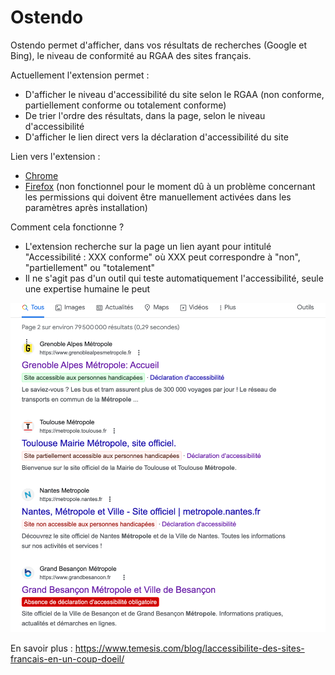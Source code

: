 # Ostendo
Ostendo permet d'afficher, dans vos résultats de recherches (Google et Bing), le niveau de conformité au RGAA des sites français.

Actuellement l'extension permet :
- D'afficher le niveau d'accessibilité du site selon le RGAA (non conforme, partiellement conforme ou totalement conforme)
- De trier l'ordre des résultats, dans la page, selon le niveau d'accessibilité
- D'afficher le lien direct vers la déclaration d'accessibilité du site

Lien vers l'extension :
- [Chrome](https://chrome.google.com/webstore/detail/ostendo-laccessibilit%C3%A9-de/hfbgfmeddkaplomgloehmhollecglldo?hl=fr)
- [Firefox](https://addons.mozilla.org/fr/firefox/addon/ostendo-a11y-sites-fran%C3%A7ais/) (non fonctionnel pour le moment dû à un problème concernant les permissions qui doivent être manuellement activées dans les paramètres après installation)

Comment cela fonctionne ? 
- L'extension recherche sur la page un lien ayant pour intitulé "Accessibilité : XXX conforme" où XXX peut correspondre à "non", "partiellement" ou "totalement"
- Il ne s'agit pas d'un outil qui teste automatiquement l'accessibilité, seule une expertise humaine le peut

![Démonstration de l'extension Ostendo : Grenoble Alpes Métropole est totalement accessible, Toulouse mairie métropole est partiellement accessible, Nantes métropole et ville est non accessible et Grand Besançon métropole n';a pas de déclaration d'accessibilité](ostendo.png)

En savoir plus : https://www.temesis.com/blog/laccessibilite-des-sites-francais-en-un-coup-doeil/


